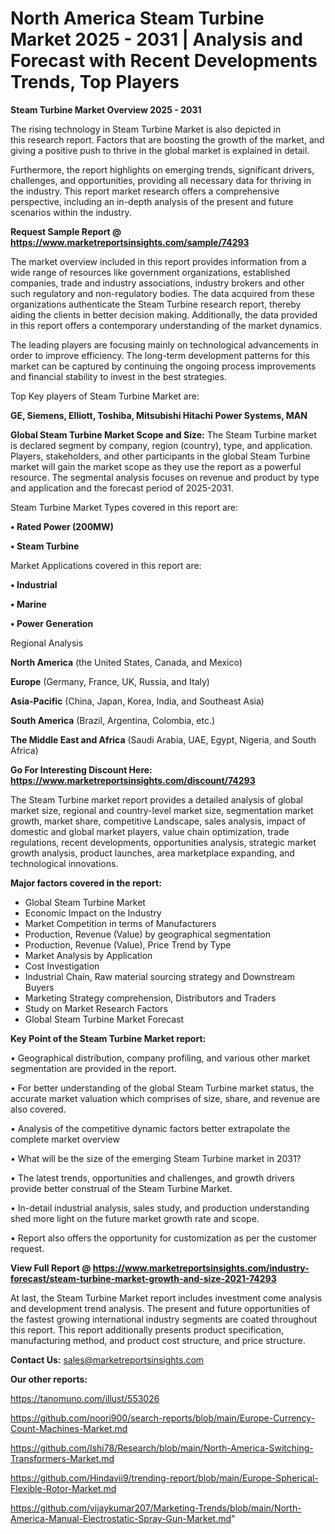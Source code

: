 # North America Steam Turbine Market 2025 - 2031 | Analysis and Forecast with Recent Developments Trends, Top Players

<Strong> Steam Turbine Market Overview 2025 - 2031</strong>

The rising technology in Steam Turbine Market is also depicted in this research report. Factors that are boosting the growth of the market, and giving a positive push to thrive in the global market is explained in detail.

Furthermore, the report highlights on emerging trends, significant drivers, challenges, and opportunities, providing all necessary data for thriving in the industry. This report market research offers a comprehensive perspective, including an in-depth analysis of the present and future scenarios within the industry.

<strong>Request Sample Report @ <a href=https://www.marketreportsinsights.com/sample/74293>https://www.marketreportsinsights.com/sample/74293</a></strong>

The market overview included in this report provides information from a wide range of resources like government organizations, established companies, trade and industry associations, industry brokers and other such regulatory and non-regulatory bodies. The data acquired from these organizations authenticate the Steam Turbine research report, thereby aiding the clients in better decision making. Additionally, the data provided in this report offers a contemporary understanding of the market dynamics.

The leading players are focusing mainly on technological advancements in order to improve efficiency. The long-term development patterns for this market can be captured by continuing the ongoing process improvements and financial stability to invest in the best strategies.

Top Key players of Steam Turbine Market are:

<strong>GE, Siemens, Elliott, Toshiba, Mitsubishi Hitachi Power Systems, MAN</strong>

<strong><b>Global Steam Turbine Market Scope and Size:</b></strong>
The Steam Turbine market is declared segment by company, region (country), type, and application. Players, stakeholders, and other participants in the global Steam Turbine market will gain the market scope as they use the report as a powerful resource. The segmental analysis focuses on revenue and product by type and application and the forecast period of 2025-2031.

Steam Turbine Market Types covered in this report are:

<strong>• Rated Power (200MW)

• Steam Turbine</strong>

Market Applications covered in this report are:

<strong>• Industrial

• Marine

• Power Generation</strong> 

Regional Analysis

<strong>North America</strong> (the United States, Canada, and Mexico)

<strong>Europe</strong> (Germany, France, UK, Russia, and Italy)

<strong>Asia-Pacific</strong> (China, Japan, Korea, India, and Southeast Asia)

<strong>South America</strong> (Brazil, Argentina, Colombia, etc.)

<strong>The Middle East and Africa</strong> (Saudi Arabia, UAE, Egypt, Nigeria, and South Africa)

<strong>Go For Interesting Discount Here: <a href=https://www.marketreportsinsights.com/discount/74293>https://www.marketreportsinsights.com/discount/74293</a></strong>

The Steam Turbine market report provides a detailed analysis of global market size, regional and country-level market size, segmentation market growth, market share, competitive Landscape, sales analysis, impact of domestic and global market players, value chain optimization, trade regulations, recent developments, opportunities analysis, strategic market growth analysis, product launches, area marketplace expanding, and technological innovations.

<strong><b>Major factors covered in the report:</b></strong>
<ul>
  <li>Global Steam Turbine Market </li>
  <li>Economic Impact on the Industry</li>
  <li>Market Competition in terms of Manufacturers</li>
  <li>Production, Revenue (Value) by geographical segmentation</li>
  <li>Production, Revenue (Value), Price Trend by Type</li>
  <li>Market Analysis by Application</li>
  <li>Cost Investigation</li>
  <li>Industrial Chain, Raw material sourcing strategy and Downstream Buyers</li>
  <li>Marketing Strategy comprehension, Distributors and Traders</li>
  <li>Study on Market Research Factors</li>
  <li>Global Steam Turbine Market Forecast</li>
</ul>

<strong><b>Key Point of the Steam Turbine Market report:</b></strong>

• Geographical distribution, company profiling, and various other market segmentation are provided in the report.

• For better understanding of the global Steam Turbine market status, the accurate market valuation which comprises of size, share, and revenue are also covered.

• Analysis of the competitive dynamic factors better extrapolate the complete market overview

• What will be the size of the emerging Steam Turbine market in 2031?

• The latest trends, opportunities and challenges, and growth drivers provide better construal of the Steam Turbine Market.

• In-detail industrial analysis, sales study, and production understanding shed more light on the future market growth rate and scope.

• Report also offers the opportunity for customization as per the customer request.

<strong><b>View Full Report @ <a href=https://www.marketreportsinsights.com/industry-forecast/steam-turbine-market-growth-and-size-2021-74293>https://www.marketreportsinsights.com/industry-forecast/steam-turbine-market-growth-and-size-2021-74293</a></b></strong>


At last, the Steam Turbine Market report includes investment come analysis and development trend analysis. The present and future opportunities of the fastest growing international industry segments are coated throughout this report. This report additionally presents product specification, manufacturing method, and product cost structure, and price structure.

<strong>Contact Us:</strong>
sales@marketreportsinsights.com

<strong>Our other reports:</strong>

<a href=https://tanomuno.com/illust/553026>https://tanomuno.com/illust/553026</a>

<a href=https://github.com/noori900/search-reports/blob/main/Europe-Currency-Count-Machines-Market.md>https://github.com/noori900/search-reports/blob/main/Europe-Currency-Count-Machines-Market.md</a>

<a href=https://github.com/Ishi78/Research/blob/main/North-America-Switching-Transformers-Market.md>https://github.com/Ishi78/Research/blob/main/North-America-Switching-Transformers-Market.md</a>

<a href=https://github.com/Hindavii9/trending-report/blob/main/Europe-Spherical-Flexible-Rotor-Market.md>https://github.com/Hindavii9/trending-report/blob/main/Europe-Spherical-Flexible-Rotor-Market.md</a>

<a href=https://github.com/vijaykumar207/Marketing-Trends/blob/main/North-America-Manual-Electrostatic-Spray-Gun-Market.md>https://github.com/vijaykumar207/Marketing-Trends/blob/main/North-America-Manual-Electrostatic-Spray-Gun-Market.md</a>"
